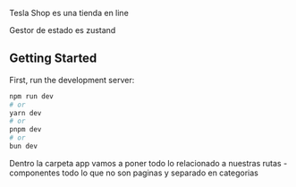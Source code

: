 Tesla Shop es una tienda en line

Gestor de estado es zustand
## Getting Started

First, run the development server:

```bash
npm run dev
# or
yarn dev
# or
pnpm dev
# or
bun dev
```
Dentro la carpeta app vamos a poner todo lo relacionado a nuestras rutas
-componentes todo lo que no son paginas y separado en categorias